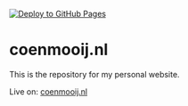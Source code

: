 [![Deploy to GitHub Pages](https://github.com/coenmooij/coenmooij.nl/actions/workflows/github-pages.yml/badge.svg?branch=main)](https://github.com/coenmooij/coenmooij.nl/actions/workflows/github-pages.yml)

# coenmooij.nl
This is the repository for my personal website.

Live on: [coenmooij.nl](https://coenmooij.nl/)
